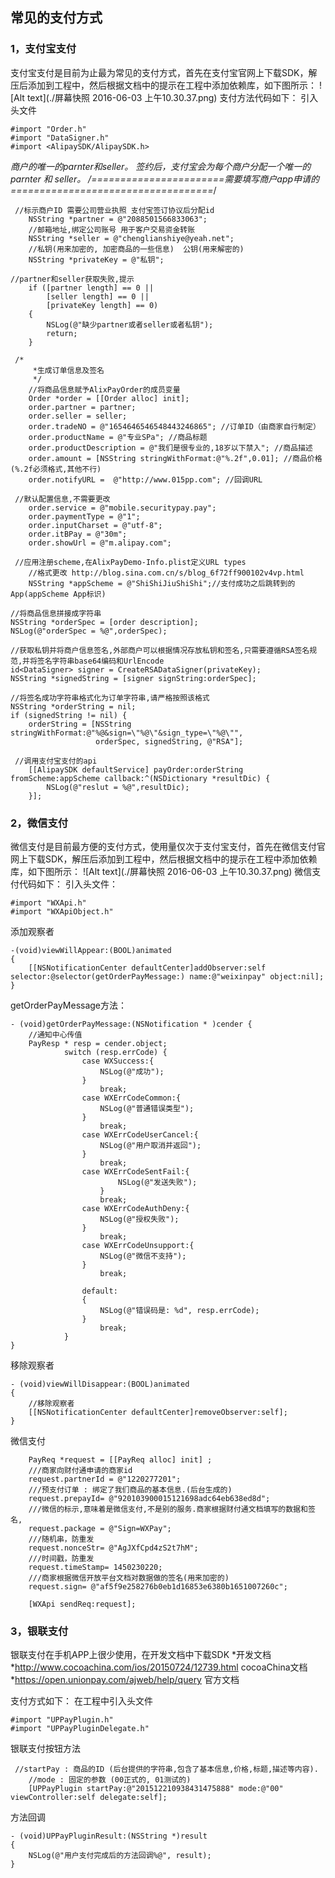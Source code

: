 ## 常见的支付方式
### 1，支付宝支付
支付宝支付是目前为止最为常见的支付方式，首先在支付宝官网上下载SDK，解压后添加到工程中，然后根据文档中的提示在工程中添加依赖库，如下图所示：
![Alt text](./屏幕快照 2016-06-03 上午10.30.37.png)
支付方法代码如下：
引入头文件

```
#import "Order.h"
#import "DataSigner.h"
#import <AlipaySDK/AlipaySDK.h>
```
 

*商户的唯一的parnter和seller。
 *签约后，支付宝会为每个商户分配一个唯一的 parnter 和 seller。
/*=======================需要填写商户app申请的===================================*/

```
 //标示商户ID 需要公司营业执照 支付宝签订协议后分配id
    NSString *partner = @"2088501566833063";
    //邮箱地址,绑定公司账号 用于客户交易资金转账
    NSString *seller = @"chenglianshiye@yeah.net";
    //私钥(用来加密的, 加密商品的一些信息)  公钥(用来解密的)
    NSString *privateKey = @"私钥";
```
 

```
//partner和seller获取失败,提示
    if ([partner length] == 0 ||
        [seller length] == 0 ||
        [privateKey length] == 0)
    {
        NSLog(@"缺少partner或者seller或者私钥");
        return;
    }
```
    
   

```
 /*
     *生成订单信息及签名
     */
    //将商品信息赋予AlixPayOrder的成员变量
    Order *order = [[Order alloc] init];
    order.partner = partner;
    order.seller = seller;
    order.tradeNO = @"1654646546548443246865"; //订单ID（由商家自行制定）
    order.productName = @"专业SPa"; //商品标题
    order.productDescription = @"我们是很专业的,18岁以下禁入"; //商品描述
    order.amount = [NSString stringWithFormat:@"%.2f",0.01]; //商品价格(%.2f必须格式,其他不行)
    order.notifyURL =  @"http://www.015pp.com"; //回调URL
```
    
   

```
 //默认配置信息,不需要更改
    order.service = @"mobile.securitypay.pay";
    order.paymentType = @"1";
    order.inputCharset = @"utf-8";
    order.itBPay = @"30m";
    order.showUrl = @"m.alipay.com";
```
    
    
   

```
 //应用注册scheme,在AlixPayDemo-Info.plist定义URL types
    //格式更改 http://blog.sina.com.cn/s/blog_6f72ff900102v4vp.html
    NSString *appScheme = @"ShiShiJiuShiShi";//支付成功之后跳转到的App(appScheme App标识)
```
    
```
//将商品信息拼接成字符串
NSString *orderSpec = [order description];
NSLog(@"orderSpec = %@",orderSpec);
```
    
```
//获取私钥并将商户信息签名,外部商户可以根据情况存放私钥和签名,只需要遵循RSA签名规范,并将签名字符串base64编码和UrlEncode
id<DataSigner> signer = CreateRSADataSigner(privateKey);
NSString *signedString = [signer signString:orderSpec];
```
    
```
//将签名成功字符串格式化为订单字符串,请严格按照该格式
NSString *orderString = nil;
if (signedString != nil) {
    orderString = [NSString stringWithFormat:@"%@&sign=\"%@\"&sign_type=\"%@\"",
                   orderSpec, signedString, @"RSA"];
```
        
   

```
 //调用支付宝支付的api
    [[AlipaySDK defaultService] payOrder:orderString fromScheme:appScheme callback:^(NSDictionary *resultDic) {
        NSLog(@"reslut = %@",resultDic);
    }];
```
        
###        2，微信支付

微信支付是目前最方便的支付方式，使用量仅次于支付宝支付，首先在微信支付官网上下载SDK，解压后添加到工程中，然后根据文档中的提示在工程中添加依赖库，如下图所示：
![Alt text](./屏幕快照 2016-06-03 上午10.30.37.png)
微信支付代码如下：
    引入头文件：
```
#import "WXApi.h"
#import "WXApiObject.h"
```
添加观察者

```
-(void)viewWillAppear:(BOOL)animated
{
    [[NSNotificationCenter defaultCenter]addObserver:self selector:@selector(getOrderPayMessage:) name:@"weixinpay" object:nil];
}
```
getOrderPayMessage方法：

```
- (void)getOrderPayMessage:(NSNotification * )cender {
    //通知中心传值
    PayResp * resp = cender.object;
            switch (resp.errCode) {
                case WXSuccess:{
                    NSLog(@"成功");
                }
                    break;
                case WXErrCodeCommon:{
                    NSLog(@"普通错误类型");
                }
                    break;
                case WXErrCodeUserCancel:{
                    NSLog(@"用户取消并返回");
                }
                    break;
                case WXErrCodeSentFail:{
                        NSLog(@"发送失败");
                    }
                    break;
                case WXErrCodeAuthDeny:{
                    NSLog(@"授权失败");
                }
                    break;
                case WXErrCodeUnsupport:{
                    NSLog(@"微信不支持");
                }
                    break;
    
                default:
                {
                    NSLog(@"错误码是: %d", resp.errCode);
                }
                    break;
            }
}
```
移除观察者

```
- (void)viewWillDisappear:(BOOL)animated
{
    //移除观察者
    [[NSNotificationCenter defaultCenter]removeObserver:self];
}
```
微信支付

```
    PayReq *request = [[PayReq alloc] init] ;
    ///商家向财付通申请的商家id
    request.partnerId = @"1220277201";
    ///预支付订单 : 绑定了我们商品的基本信息.(后台生成的)
    request.prepayId= @"920103900015121698adc64eb638ed8d";
    ///微信的标示,意味着是微信支付,不是别的服务.商家根据财付通文档填写的数据和签名,
    request.package = @"Sign=WXPay";
    ///随机串，防重发
    request.nonceStr= @"AgJXfCpd4zS2t7hM";
    ///时间戳，防重发
    request.timeStamp= 1450230220;
    ///商家根据微信开放平台文档对数据做的签名(用来加密的)
    request.sign= @"af5f9e258276b0eb1d16853e6380b1651007260c";
    
    [WXApi sendReq:request];
```

### 3，银联支付
银联支付在手机APP上很少使用，在开发文档中下载SDK
    *开发文档
   *http://www.cocoachina.com/ios/20150724/12739.html cocoaChina文档
  *https://open.unionpay.com/ajweb/help/query 官方文档

支付方式如下：
在工程中引入头文件

```
#import "UPPayPlugin.h"
#import "UPPayPluginDelegate.h"
```
  银联支付按钮方法
   

```
 //startPay : 商品的ID (后台提供的字符串,包含了基本信息,价格,标题,描述等内容).
    //mode : 固定的参数 (00正式的, 01测试的)
    [UPPayPlugin startPay:@"201512210938431475888" mode:@"00" viewController:self delegate:self];
```
方法回调

```
- (void)UPPayPluginResult:(NSString *)result
{
    NSLog(@"用户支付完成后的方法回调%@", result);
}
```


